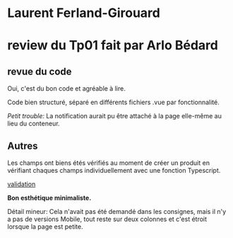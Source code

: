 # Laurent Ferland-Girouard

# review du Tp01 fait par Arlo Bédard

## revue du code

Oui, c'est du bon code et agréable à lire.

Code bien structuré, séparé en différents fichiers .vue par fonctionnalité.

_Petit trouble:_ La notification aurait pu être attaché à la page elle-même au lieu du conteneur.

## Autres

Les champs ont biens étés vérifiés au moment de créer un produit en vérifiant chaques champs individuellement avec une fonction Typescript.

[validation](./img/bonne_validation.png)

**Bon esthétique minimaliste.**

Détail mineur: Cela n'avait pas été demandé dans les consignes, mais il n'y a pas de versions Mobile, tout reste sur deux colonnes et c'est étroit lorsque la page est petite.

